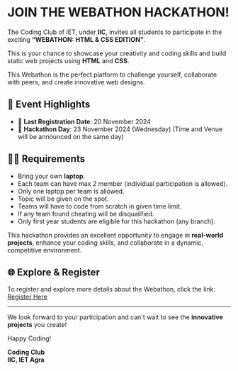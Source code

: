 # JOIN THE WEBATHON HACKATHON!

The Coding Club of IET, under **IIC**, invites all students to participate in the exciting **“WEBATHON: HTML & CSS EDITION”**.

This is your chance to showcase your creativity and coding skills and build static web projects using **HTML** and **CSS**.

This Webathon is the perfect platform to challenge yourself, collaborate with peers, and create innovative web designs.

## 🚀 Event Highlights

- 📅 **Last Registration Date**: 20 November 2024
- 📅 **Hackathon Day**: 23 November 2024 (Wednesday)
  (Time and Venue will be announced on the same day)

## 👨‍💻 Requirements

- Bring your own **laptop**.
- Each team can have max 2 member (individual participation is allowed).
- Only one laptop per team is allowed.
- Topic will be given on the spot.
- Teams will have to code from scratch in given time limit.
- If any team found cheating will be disqualified.
- Only first year students are eligible for this hackathon (any branch).

This hackathon provides an excellent opportunity to engage in **real-world projects**, enhance your coding skills, and collaborate in a dynamic, competitive environment.

## 🌐 Explore & Register

To register and explore more details about the Webathon, click the link: [Register Here](https://coderplayground.github.io/webathon/)

---

We look forward to your participation and can't wait to see the **innovative projects** you create!

Happy Coding!

**Coding Club**  
**IIC, IET Agra**
